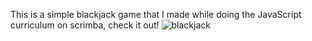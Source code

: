 This is a simple blackjack game that I made while doing the JavaScript curriculum on scrimba, check it out! 
![blackjack](https://user-images.githubusercontent.com/112726692/236504046-a30c6cc0-0710-4996-8f38-a82374022dbc.jpeg)

